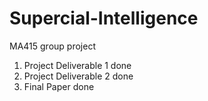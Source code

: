# Supercial-Intelligence
MA415 group project
1. Project Deliverable 1 done
2. Project Deliverable 2 done
3. Final Paper done
